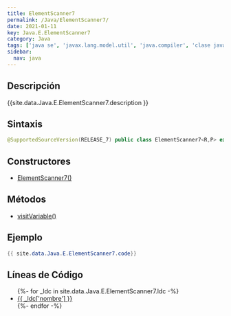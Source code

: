 ```yaml
---
title: ElementScanner7
permalink: /Java/ElementScanner7/
date: 2021-01-11
key: Java.E.ElementScanner7
category: Java
tags: ['java se', 'javax.lang.model.util', 'java.compiler', 'clase java', 'Java 1.7']
sidebar: 
  nav: java
---
```


## Descripción
{{site.data.Java.E.ElementScanner7.description }}

## Sintaxis
~~~java
@SupportedSourceVersion(RELEASE_7) public class ElementScanner7<R,P> extends ElementScanner6<R,P>
~~~

## Constructores
* [ElementScanner7()](/Java/ElementScanner7/ElementScanner7/)

## Métodos
* [visitVariable()](/Java/ElementScanner7/visitVariable/)

## Ejemplo
~~~java
{{ site.data.Java.E.ElementScanner7.code}}
~~~

## Líneas de Código
<ul>
{%- for _ldc in site.data.Java.E.ElementScanner7.ldc -%}
   <li>
       <a href="{{_ldc['url'] }}">{{ _ldc['nombre'] }}</a>
   </li>
{%- endfor -%}
</ul>

